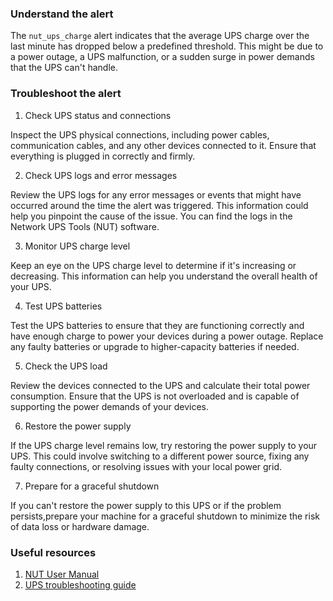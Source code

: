 ### Understand the alert

The `nut_ups_charge` alert indicates that the average UPS charge over the last minute has dropped below a predefined threshold. This might be due to a power outage, a UPS malfunction, or a sudden surge in power demands that the UPS can't handle.

### Troubleshoot the alert

1. Check UPS status and connections

Inspect the UPS physical connections, including power cables, communication cables, and any other devices connected to it. Ensure that everything is plugged in correctly and firmly.

2. Check UPS logs and error messages

Review the UPS logs for any error messages or events that might have occurred around the time the alert was triggered. This information could help you pinpoint the cause of the issue. You can find the logs in the Network UPS Tools (NUT) software.

3. Monitor UPS charge level

Keep an eye on the UPS charge level to determine if it's increasing or decreasing. This information can help you understand the overall health of your UPS.

4. Test UPS batteries

Test the UPS batteries to ensure that they are functioning correctly and have enough charge to power your devices during a power outage. Replace any faulty batteries or upgrade to higher-capacity batteries if needed.

5. Check the UPS load

Review the devices connected to the UPS and calculate their total power consumption. Ensure that the UPS is not overloaded and is capable of supporting the power demands of your devices.

6. Restore the power supply

If the UPS charge level remains low, try restoring the power supply to your UPS. This could involve switching to a different power source, fixing any faulty connections, or resolving issues with your local power grid.

7. Prepare for a graceful shutdown

If you can't restore the power supply to this UPS or if the problem persists,prepare your machine for a graceful shutdown to minimize the risk of data loss or hardware damage.

### Useful resources

1. [NUT User Manual](https://networkupstools.org/docs/user-manual.chunked/index.html)
2. [UPS troubleshooting guide](https://www.apc.com/us/en/faqs/FA158852/)
